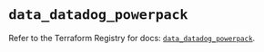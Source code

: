 # `data_datadog_powerpack`

Refer to the Terraform Registry for docs: [`data_datadog_powerpack`](https://registry.terraform.io/providers/datadog/datadog/3.47.0/docs/data-sources/powerpack).
